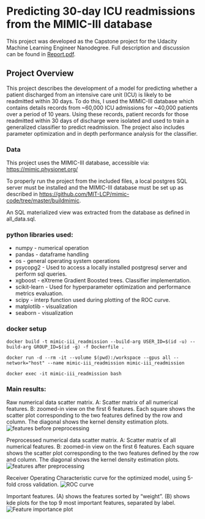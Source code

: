 # Predicting 30-day ICU readmissions from the MIMIC-III database


This project was developed as the Capstone project for the Udacity Machine Learning Engineer Nanodegree. Full description and discussion can be found in [Report.pdf](Report.pdf).


## Project Overview

This project describes the development of a model for predicting whether a patient discharged from an intensive care unit (ICU) is likely to be readmitted within 30 days. To do this, I used the MIMIC-III database which contains details records from ~60,000 ICU admissions for ~40,000 patients over a period of 10 years. Using these records, patient records for those readmitted within 30 days of discharge were isolated and used to train a generalized classifier to predict readmission. The project also includes parameter optimization and in depth performance analysis for the classifier.

### Data
This project uses the MIMIC-III database, accessible via:
https://mimic.physionet.org/

To properly run the project from the included files, a local postgres SQL server must be installed and the MIMIC-III database must be set up as described in https://github.com/MIT-LCP/mimic-code/tree/master/buildmimic.

An SQL materialized view was extracted from the database as defined in all_data.sql.

### python libraries used:

- numpy - numerical operation
- pandas - dataframe handling
- os - general operating system operations
- psycopg2 - Used to access a locally installed postgresql server and
perform sql queries.
- xgboost - eXtreme Gradient Boosted trees. Classifier implementation.
- scikit-learn - Used for hyperparameter optimization and performance
metrics evaluation.
- scipy - interp function used during plotting of the ROC curve.
- matplotlib - visualization
- seaborn - visualization

### docker setup
   
   ```docker build -t mimic-iii_readmission --build-arg USER_ID=$(id -u) --build-arg GROUP_ID=$(id -g) -f Dockerfile .```


   ```docker run -d --rm -it --volume $(pwd):/workspace --gpus all --network="host" --name mimic-iii_readmission mimic-iii_readmission```


   ```docker exec -it mimic-iii_readmission bash```


### Main results:
Raw numerical data scatter matrix. A: Scatter matrix of all numerical features. B: zoomed-in view on the first 6 features. Each square shows the scatter plot corresponding to the two features defined by the row and column. The diagonal shows the kernel density estimation plots.
![features before preprocessing](figures/scatter_comb_pre.png)

Preprocessed numerical data scatter matrix. A: Scatter matrix of all numerical features. B: zoomed-in view on the first 6 features. Each square shows the scatter plot corresponding to the two features defined by the row and column. The diagonal shows the kernel density estimation plots.
![features after preprocessing](figures/scatter_comb_post.png)

Receiver Operating Characteristic curve for the optimized model, using 5-fold cross validation.
![ROC curve](figures/ROC.png)

Important features. (A) shows the features sorted by “weight”. (B) shows kde plots for the top 9 most important features, separated by label.
![Feature importance plot](figures/features.png)
